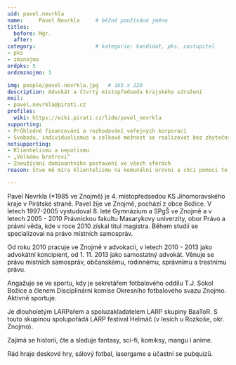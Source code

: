 ```yaml
---
uid: pavel.nevrkla
name:     Pavel Nevrkla  	# běžně používáné jméno
titles:
  before: Mgr. 
  after:
category:                 	# kategorie: kandidat, pks, zastupitel
- pks
- zmznojmo
ordpks: 5
ordzmznojmo: 1

img: people/pavel-nevrkla.jpg   # 165 x 220
description: Advokát a čtvrtý místopředseda krajského sdružení       	# kratký popis, max 160 znaků
mail:
- pavel.nevrkla@pirati.cz
profiles:
  wiki: https://wiki.pirati.cz/lide/pavel_nevrkla
supporting:
- Průhledné financování a rozhodování veřejných korporací
- Svobodu, individualismus a celkově možnost se realizovat bez zbytečných omezení
notsupporting:
- Klientelismu a nepotismu
- „Velkému bratrovi“
- Zneužívání dominantního postavení ve všech sférách
reason: Štve mě míra klientelismu na komunální úrovni a chci pomoci to změnit. Úřad nesmí být o známostech. Dále chci celkově jednodušší a přívětivější úřad, který bude méně formalistický a byrokratický. Město by mělo regulovat spíše méně a jen to nejnutnější.

---
```


Pavel Nevrkla (*1985 ve Znojmě) je 4. místopředsedou KS Jihomoravského kraje v Pirátské straně. Pavel žije ve Znojmě, pochází z obce Božice.
V letech 1997-2005 vystudoval 8. leté Gymnázium a SPgŠ ve Znojmě a v letech 2005 - 2010 Právnickou fakultu Masarykovy univerzity, obor Právo a právní věda, kde v roce 2010 získal titul magistra. Během studií se specializoval na právo místních samospráv.

Od roku 2010 pracuje ve Znojmě v advokacii, v letech 2010 - 2013 jako advokátní koncipient, od 1. 11. 2013 jako samostatný advokát. Věnuje se právu místních samospráv, občanskému, rodinnému, správnímu a trestnímu právu.

Angažuje se ve sportu, kdy je sekretářem fotbalového oddílu T.J. Sokol Božice a členem Disciplinární komise Okresního fotbalového svazu Znojmo. Aktivně sportuje.

Je dlouholetým LARPařem a spoluzakladatelem LARP skupiny BaaToR. S touto skupinou spolupořádá LARP festival Helmáč (v lesích u Rozkoše, okr. Znojmo).

Zajímá se historii, čte a sleduje fantasy, sci-fi, komiksy, mangu i anime.

Rád hraje deskové hry, sálový fotbal, lasergame a účastní se pubquizů.
